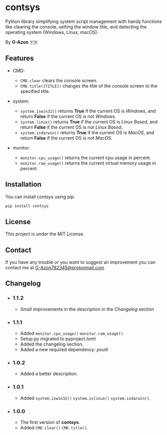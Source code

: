 # contsys

Python library simplifying system script management with handy functions like clearing the console, setting the window title, and detecting the operating system (Windows, Linux, macOS).

By **G-Azon** 🇫🇷

## Features

- CMD:
   - `CMD.clear` clears the console screen.
   - `CMD.title([TITLE])` changes the title of the console screen to the specified title.

- system:  
   - `system.iswin32()` returns **True** if the current OS is *Windows*, and return **False** if the current OS is not *Windows*.
   - `system.linux()` returns **True** if the current OS is *Linux Based*, and return **False** if the current OS is not *Linux Based*.
   - `system.isdarwin()` returns **True** if the current OS is *MacOS*, and return **False** if the current OS is not *MacOS*.

- monitor:
   - `monitor.cpu_usage()` returns the current cpu usage in percent.
   - `monitor.ram_usage()` returns the current virtual memory usage in percent.

## Installation

You can install contsys using pip:

```bash
pip install contsys
```

## License

This project is under the MIT License.

## Contact

If you have any trouble or you want to suggest an improvement you can contact me at [G-Azon782345@protonmail.com](mailto:G-Azon782345@protonmail.com)

## Changelog

- ### 1.1.2
   - Small improvements in the description in the *Changelog* section

- ### 1.1.1
   - Added `monitor.cpu_usage()` `monitor.ram_usage()`.
   - Setup.py migrated to pyproject.toml
   - Added the changelog section.
   - Added a new required dependency: *psutil*

- ### 1.0.2
   - Added a better description.

- ### 1.0.1
   - Added `system.iswin32()` `system.islinux()` `system.isdarwin()`.

- ### 1.0.0
   - The first version of **contsys**.
   - Added `CMD.clear()` `CMD.title()`.